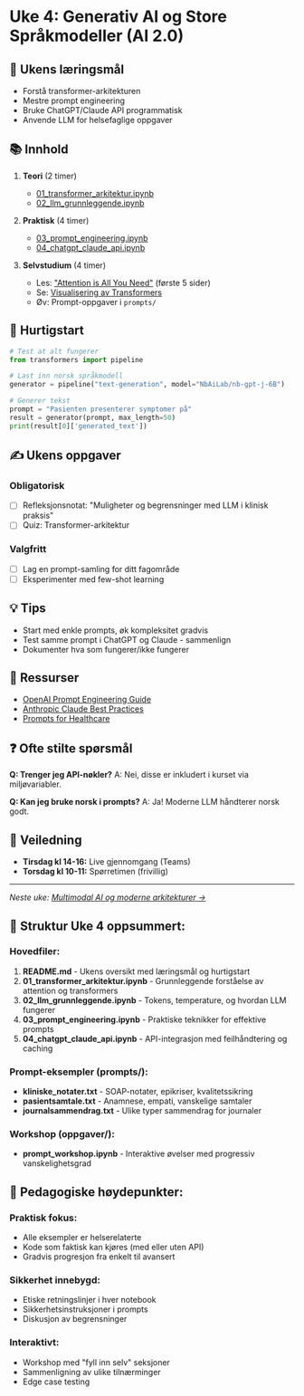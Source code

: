 # Uke 4: Generativ AI og Store Språkmodeller (AI 2.0)

## 🎯 Ukens læringsmål

- Forstå transformer-arkitekturen
- Mestre prompt engineering
- Bruke ChatGPT/Claude API programmatisk
- Anvende LLM for helsefaglige oppgaver

## 📚 Innhold

1. **Teori** (2 timer)
   - [01_transformer_arkitektur.ipynb](01_transformer_arkitektur.ipynb)
   - [02_llm_grunnleggende.ipynb](02_llm_grunnleggende.ipynb)

2. **Praktisk** (4 timer)
   - [03_prompt_engineering.ipynb](03_prompt_engineering.ipynb)
   - [04_chatgpt_claude_api.ipynb](04_chatgpt_claude_api.ipynb)

3. **Selvstudium** (4 timer)
   - Les: ["Attention is All You Need"](https://arxiv.org/abs/1706.03762) (første 5 sider)
   - Se: [Visualisering av Transformers](https://www.youtube.com/watch?v=...)
   - Øv: Prompt-oppgaver i `prompts/`

## 🏃 Hurtigstart

```python
# Test at alt fungerer
from transformers import pipeline

# Last inn norsk språkmodell
generator = pipeline("text-generation", model="NbAiLab/nb-gpt-j-6B")

# Generer tekst
prompt = "Pasienten presenterer symptomer på"
result = generator(prompt, max_length=50)
print(result[0]['generated_text'])
```

## ✍️ Ukens oppgaver

### Obligatorisk
- [ ] Refleksjonsnotat: "Muligheter og begrensninger med LLM i klinisk praksis"
- [ ] Quiz: Transformer-arkitektur

### Valgfritt
- [ ] Lag en prompt-samling for ditt fagområde
- [ ] Eksperimenter med few-shot learning

## 💡 Tips

- Start med enkle prompts, øk kompleksitet gradvis
- Test samme prompt i ChatGPT og Claude - sammenlign
- Dokumenter hva som fungerer/ikke fungerer

## 🔗 Ressurser

- [OpenAI Prompt Engineering Guide](https://platform.openai.com/docs/guides/prompt-engineering)
- [Anthropic Claude Best Practices](https://docs.anthropic.com/claude/docs)
- [Prompts for Healthcare](prompts/)

## ❓ Ofte stilte spørsmål

**Q: Trenger jeg API-nøkler?**
A: Nei, disse er inkludert i kurset via miljøvariabler.

**Q: Kan jeg bruke norsk i prompts?**
A: Ja! Moderne LLM håndterer norsk godt.

## 📅 Veiledning

- **Tirsdag kl 14-16:** Live gjennomgang (Teams)
- **Torsdag kl 10-11:** Spørretimen (frivillig)

---

*Neste uke: [Multimodal AI og moderne arkitekturer →](../uke05-multimodal-ai/)*



## 📁 **Struktur Uke 4 oppsummert:**

### **Hovedfiler:**
1. **README.md** - Ukens oversikt med læringsmål og hurtigstart
2. **01_transformer_arkitektur.ipynb** - Grunnleggende forståelse av attention og transformers
3. **02_llm_grunnleggende.ipynb** - Tokens, temperature, og hvordan LLM fungerer
4. **03_prompt_engineering.ipynb** - Praktiske teknikker for effektive prompts
5. **04_chatgpt_claude_api.ipynb** - API-integrasjon med feilhåndtering og caching

### **Prompt-eksempler (prompts/):**
- **kliniske_notater.txt** - SOAP-notater, epikriser, kvalitetssikring
- **pasientsamtale.txt** - Anamnese, empati, vanskelige samtaler
- **journalsammendrag.txt** - Ulike typer sammendrag for journaler

### **Workshop (oppgaver/):**
- **prompt_workshop.ipynb** - Interaktive øvelser med progressiv vanskelighetsgrad

## 🎯 **Pedagogiske høydepunkter:**

### **Praktisk fokus:**
- Alle eksempler er helserelaterte
- Kode som faktisk kan kjøres (med eller uten API)
- Gradvis progresjon fra enkelt til avansert

### **Sikkerhet innebygd:**
- Etiske retningslinjer i hver notebook
- Sikkerhetsinstruksjoner i prompts
- Diskusjon av begrensninger

### **Interaktivt:**
- Workshop med "fyll inn selv" seksjoner
- Sammenligning av ulike tilnærminger
- Edge case testing



<!--

# --------- UKE 4 PLAN ----


Perfekt! Jeg har laget et komplett minimalistisk utkast for **Uke 04: Generativ AI** med alle filene du ba om. Her er en oversikt:

## 📁 **Struktur opprettet:**

### **Hovedfiler:**
1. **README.md** - Ukens oversikt med læringsmål og hurtigstart
2. **01_transformer_arkitektur.ipynb** - Grunnleggende forståelse av attention og transformers
3. **02_llm_grunnleggende.ipynb** - Tokens, temperature, og hvordan LLM fungerer
4. **03_prompt_engineering.ipynb** - Praktiske teknikker for effektive prompts
5. **04_chatgpt_claude_api.ipynb** - API-integrasjon med feilhåndtering og caching

### **Prompt-eksempler (prompts/):**
- **kliniske_notater.txt** - SOAP-notater, epikriser, kvalitetssikring
- **pasientsamtale.txt** - Anamnese, empati, vanskelige samtaler
- **journalsammendrag.txt** - Ulike typer sammendrag for journaler

### **Workshop (oppgaver/):**
- **prompt_workshop.ipynb** - Interaktive øvelser med progressiv vanskelighetsgrad

## 🎯 **Pedagogiske høydepunkter:**

### **Praktisk fokus:**
- Alle eksempler er helserelaterte
- Kode som faktisk kan kjøres (med eller uten API)
- Gradvis progresjon fra enkelt til avansert

### **Sikkerhet innebygd:**
- Etiske retningslinjer i hver notebook
- Sikkerhetsinstruksjoner i prompts
- Diskusjon av begrensninger

### **Interaktivt:**
- Workshop med "fyll inn selv" seksjoner
- Sammenligning av ulike tilnærminger
- Edge case testing

## 💡 **For å bruke dette:**

```bash
# Opprett struktur i ditt repo
cd /Users/arvid/GitHub/AI-og-helse
mkdir -p uke04-generativ-ai/prompts
mkdir -p uke04-generativ-ai/oppgaver

# Kopier innholdet fra artifacts til respektive filer
# Hver seksjon i artifactet = én fil

# Test at notebooks fungerer
cd uke04-generativ-ai
jupyter lab
```

## 🔧 **Tilpasninger du kan gjøre:**

1. **Legg til faktiske API-nøkler** i `.env` for live demo
2. **Utvid prompt-eksemplene** med reelle case fra praksis  
3. **Inkluder videolenker** til forelesninger i README
4. **Legg til løsningsforslag** i separate filer

Dette gir studentene en solid, praktisk introduksjon til generativ AI med direkte relevans for helsesektoren! 🚀









# Uke 04: Generativ AI - Filer og Innhold

## 📁 uke04-generativ-ai/README.md

```markdown
# Uke 4: Generativ AI og Store Språkmodeller

## 🎯 Læringsmål
- Forstå transformer-arkitekturen og attention-mekanismer
- Mestre prompt engineering for helsefaglige oppgaver
- Bruke ChatGPT og Claude API programmatisk
- Anvende LLM for klinisk dokumentasjon

## 📚 Innhold
1. **Transformer-arkitektur** - Grunnlaget for moderne AI
2. **LLM Grunnleggende** - Hvordan språkmodeller fungerer
3. **Prompt Engineering** - Kunsten å kommunisere med AI
4. **API-integrasjon** - Praktisk bruk av ChatGPT og Claude

## 🏃 Hurtigstart
```python
# Test at alt fungerer
from openai import OpenAI
client = OpenAI()
response = client.chat.completions.create(
    model="gpt-3.5-turbo",
    messages=[{"role": "user", "content": "Hei, er du klar?"}]
)
print(response.choices[0].message.content)
```

## ✍️ Ukens oppgaver
- [ ] Les gjennom alle notebooks
- [ ] Gjennomfør prompt workshop
- [ ] Eksperimenter med ulike prompts i `prompts/` mappen
- [ ] Reflekter over etiske aspekter ved AI i helsevesenet

## 🔗 Ressurser
- [OpenAI Documentation](https://platform.openai.com/docs)
- [Anthropic Claude Docs](https://docs.anthropic.com)
- [Attention Is All You Need (Paper)](https://arxiv.org/abs/1706.03762)
```

---

## 📓 01_transformer_arkitektur.ipynb

```python
# %% [markdown]
"""
# 🧠 Transformer-arkitekturen: Grunnlaget for moderne AI

## Læringsmål
- Forstå self-attention mekanismen
- Visualisere hvordan transformers prosesserer tekst
- Koble arkitekturen til praktisk bruk i helsevesenet
"""

# %%
import numpy as np
import matplotlib.pyplot as plt
import torch
import torch.nn as nn

print("📚 Transformer-arkitektur - La oss starte!")

# %% [markdown]
"""
## Hva er Attention?

Attention lar modellen fokusere på relevante deler av inputen.
I medisinsk kontekst: Når vi leser "pasienten har diabetes", 
må AI forstå at "diabetes" er relatert til "pasienten".
"""

# %%
# Enkel demonstrasjon av attention
def simple_attention(query, keys, values):
    """
    Forenklet attention-mekanisme
    """
    # Beregn likhet mellom query og keys
    scores = np.dot(query, keys.T)
    
    # Normaliser med softmax
    weights = np.exp(scores) / np.sum(np.exp(scores))
    
    # Vektet sum av values
    output = np.dot(weights, values)
    
    return output, weights

# Eksempel: Medisinsk setning
words = ["Pasienten", "har", "alvorlig", "diabetes", "type", "2"]
word_embeddings = np.random.randn(6, 4)  # 6 ord, 4 dimensjoner

# La oss finne attention for ordet "diabetes"
query_idx = 3  # "diabetes"
query = word_embeddings[query_idx]

output, attention_weights = simple_attention(
    query, word_embeddings, word_embeddings
)

# Visualiser attention
plt.figure(figsize=(10, 3))
plt.bar(words, attention_weights)
plt.title(f'Attention-vekter for ordet "{words[query_idx]}"')
plt.ylabel('Attention-vekt')
plt.xticks(rotation=45)
plt.tight_layout()
plt.show()

print(f"Høyest attention: {words[np.argmax(attention_weights)]}")

# %% [markdown]
"""
## Multi-Head Attention

I praksis bruker transformers multiple attention "heads" 
som kan fokusere på ulike aspekter samtidig:
- Head 1: Grammatiske relasjoner
- Head 2: Semantiske koblinger
- Head 3: Medisinsk terminologi
"""

# %%
class SimpleTransformerBlock(nn.Module):
    """Forenklet transformer-blokk for demonstrasjon"""
    
    def __init__(self, d_model=512, n_heads=8):
        super().__init__()
        self.attention = nn.MultiheadAttention(d_model, n_heads)
        self.norm1 = nn.LayerNorm(d_model)
        self.norm2 = nn.LayerNorm(d_model)
        self.feed_forward = nn.Sequential(
            nn.Linear(d_model, 2048),
            nn.ReLU(),
            nn.Linear(2048, d_model)
        )
    
    def forward(self, x):
        # Self-attention
        attn_output, _ = self.attention(x, x, x)
        x = self.norm1(x + attn_output)
        
        # Feed-forward
        ff_output = self.feed_forward(x)
        x = self.norm2(x + ff_output)
        
        return x

# Demonstrer
model = SimpleTransformerBlock()
print(f"Transformer-blokk opprettet med {sum(p.numel() for p in model.parameters()):,} parametere")

# %% [markdown]
"""
## 💡 Praktisk betydning for helsevesenet

Transformers muliggjør:
1. **Journalsammendrag**: Automatisk oppsummering av lange journaler
2. **Diagnosestøtte**: Koble symptomer til mulige diagnoser
3. **Medisininteraksjoner**: Oppdage potensielle legemiddelinteraksjoner
4. **Pasientkommunikasjon**: Forklare medisinske termer enkelt

### Refleksjon
Hvordan kan attention-mekanismen hjelpe med å identifisere 
viktig informasjon i en pasientjournal?
"""
```

---

## 📓 02_llm_grunnleggende.ipynb

```python
# %% [markdown]
"""
# 🤖 Store Språkmodeller (LLM) - Grunnleggende konsepter

## Læringsmål
- Forstå hvordan LLM genererer tekst
- Lære om tokens og embeddings
- Utforske temperature og sampling
"""

# %%
import tiktoken
from transformers import AutoTokenizer
import numpy as np

print("🚀 LLM Grunnleggende - Fra tekst til AI-forståelse")

# %% [markdown]
"""
## Tokenisering: Hvordan AI leser tekst
"""

# %%
# Bruk OpenAI's tokenizer
encoding = tiktoken.encoding_for_model("gpt-3.5-turbo")

# Medisinsk eksempel
tekst = "Pasienten har diabetes mellitus type 2 og hypertensjon."
tokens = encoding.encode(tekst)
token_strings = [encoding.decode([token]) for token in tokens]

print(f"Original tekst: {tekst}")
print(f"Antall tokens: {len(tokens)}")
print(f"Tokens: {token_strings}")

# Visualiser tokenisering
for i, (token, string) in enumerate(zip(tokens, token_strings)):
    print(f"Token {i}: '{string}' (ID: {token})")

# %% [markdown]
"""
## Temperature: Kontrollere kreativitet vs presisjon
"""

# %%
def simulate_generation(probs, temperature=1.0):
    """
    Simuler hvordan temperature påvirker tekstgenerering
    """
    # Juster sannsynligheter basert på temperature
    if temperature == 0:
        # Deterministisk: velg mest sannsynlige
        return np.argmax(probs)
    
    # Skaler log-probs med temperature
    log_probs = np.log(probs + 1e-10) / temperature
    # Konverter tilbake til sannsynligheter
    scaled_probs = np.exp(log_probs)
    scaled_probs = scaled_probs / np.sum(scaled_probs)
    
    # Sample fra distribusjonen
    return np.random.choice(len(probs), p=scaled_probs)

# Eksempel: Neste ord etter "Pasienten har"
mulige_ord = ["diabetes", "smerter", "feber", "hodepine", "kreft"]
sannsynligheter = [0.3, 0.25, 0.2, 0.15, 0.1]

print("Generering med ulike temperature-verdier:")
print("-" * 40)

for temp in [0.0, 0.5, 1.0, 2.0]:
    valgte_ord = []
    for _ in range(5):
        idx = simulate_generation(sannsynligheter, temp)
        valgte_ord.append(mulige_ord[idx])
    print(f"Temperature {temp}: {', '.join(valgte_ord)}")

# %% [markdown]
"""
## Kontekstvindu og begrensninger

LLMs har begrenset "hukommelse" (kontekstvindu):
- GPT-3.5: ~4,000 tokens
- GPT-4: 8,000-128,000 tokens
- Claude 3: 200,000 tokens

For medisinske journaler betyr dette at vi må:
1. Prioritere relevant informasjon
2. Dele opp lange dokumenter
3. Bruke sammendrag for historisk data
"""

# %%
# Demonstrer kontekstvindu-begrensning
def estimate_tokens(text):
    """Estimer antall tokens i tekst"""
    return len(encoding.encode(text))

# Typiske medisinske dokumenter
dokumenter = {
    "Kort konsultasjon": 200,
    "Standard journalnotat": 500,
    "Omfattende sykehistorie": 2000,
    "Full pasientjournal": 10000
}

print("Token-estimat for ulike dokumenttyper:")
print("-" * 40)
for dok_type, tokens in dokumenter.items():
    print(f"{dok_type}: ~{tokens} tokens")
    if tokens <= 4000:
        print(f"  ✅ Passer i GPT-3.5")
    elif tokens <= 8000:
        print(f"  ⚠️  Trenger GPT-4 eller deling")
    else:
        print(f"  ❌ Må deles opp eller sammendras")

# %% [markdown]
"""
## 💭 Refleksjonsoppgave

1. Hvorfor er tokenisering viktig for medisinske termer?
2. Når bør vi bruke lav vs høy temperature i kliniske applikasjoner?
3. Hvordan kan vi håndtere lange pasientjournaler med begrenset kontekstvindu?
"""
```

---

## 📓 03_prompt_engineering.ipynb

```python
# %% [markdown]
"""
# 🎯 Prompt Engineering for Helsefaglige Oppgaver

## Læringsmål
- Mestre grunnleggende prompt-teknikker
- Lære few-shot learning for medisinske caser
- Implementere chain-of-thought for komplekse vurderinger
"""

# %%
import os
from openai import OpenAI
from typing import List, Dict
import json

# Initialiser klient (bruker miljøvariabel OPENAI_API_KEY)
client = OpenAI()

print("🎯 Prompt Engineering - Kommuniser effektivt med AI")

# %% [markdown]
"""
## Grunnleggende prompt-prinsipper

1. **Vær spesifikk**: Klar kontekst og instruksjoner
2. **Gi eksempler**: Few-shot learning
3. **Strukturer output**: Be om spesifikt format
4. **Tenk stegvis**: Chain-of-thought
"""

# %%
def send_prompt(prompt: str, temperature: float = 0.7) -> str:
    """Hjelpefunksjon for å sende prompts til GPT"""
    try:
        response = client.chat.completions.create(
            model="gpt-3.5-turbo",
            messages=[{"role": "user", "content": prompt}],
            temperature=temperature
        )
        return response.choices[0].message.content
    except Exception as e:
        return f"Simulert respons (API ikke tilgjengelig): {e}"

# %% [markdown]
"""
## Teknikk 1: Zero-shot vs Few-shot
"""

# %%
# Zero-shot: Ingen eksempler
zero_shot_prompt = """
Klassifiser følgende symptombeskrivelse som enten 'Akutt' eller 'Ikke-akutt':

"Pasienten rapporterer brystsmerter som stråler til venstre arm, 
kortpustethet og kvalme de siste 30 minuttene."

Svar kun med klassifiseringen.
"""

# Few-shot: Med eksempler
few_shot_prompt = """
Klassifiser symptombeskrivelser som 'Akutt' eller 'Ikke-akutt'.

Eksempel 1: "Hodepine i 3 dager, forverres gradvis" → Ikke-akutt
Eksempel 2: "Plutselig kraftig hodepine, stiv nakke, feber" → Akutt
Eksempel 3: "Lett forkjølelse med rennende nese" → Ikke-akutt

Klassifiser: "Pasienten rapporterer brystsmerter som stråler til venstre arm, 
kortpustethet og kvalme de siste 30 minuttene."

Svar kun med klassifiseringen.
"""

print("Zero-shot resultat:", send_prompt(zero_shot_prompt, temperature=0))
print("Few-shot resultat:", send_prompt(few_shot_prompt, temperature=0))

# %% [markdown]
"""
## Teknikk 2: Chain-of-Thought (CoT)
"""

# %%
# Uten CoT
simple_prompt = """
En 65 år gammel mann med diabetes og hypertensjon kommer til legevakten 
med brystsmerter, svetting og kvalme. Bør han legges inn?
"""

# Med CoT
cot_prompt = """
En 65 år gammel mann med diabetes og hypertensjon kommer til legevakten 
med brystsmerter, svetting og kvalme. 

Vurder følgende steg-for-steg:
1. Identifiser risikofaktorer
2. Vurder symptomenes alvorlighetsgrad
3. Vurder sannsynlighet for hjerteinfarkt
4. Gi anbefaling om innleggelse

Vis din tankeprosess for hvert steg.
"""

print("Enkel prompt:", send_prompt(simple_prompt))
print("\n" + "="*50 + "\n")
print("Chain-of-Thought:", send_prompt(cot_prompt))

# %% [markdown]
"""
## Teknikk 3: Strukturert output
"""

# %%
structured_prompt = """
Analyser følgende pasientcase og gi svar i JSON-format:

Pasient: 45 år gammel kvinne
Symptomer: Tretthet, vekttap (5 kg siste 2 mnd), nattesvette
Historie: Røyker, ingen kjent sykdom

Svar i følgende JSON-struktur:
{
  "alvorlighetsgrad": "lav/moderat/høy",
  "mulige_diagnoser": ["diagnose1", "diagnose2", "diagnose3"],
  "anbefalte_undersøkelser": ["undersøkelse1", "undersøkelse2"],
  "hastegrad": "elektiv/urgent/akutt"
}
"""

response = send_prompt(structured_prompt, temperature=0)
print("Strukturert respons:")
print(response)

# Prøv å parse JSON (hvis faktisk API-respons)
try:
    parsed = json.loads(response)
    print("\nParset struktur:")
    for key, value in parsed.items():
        print(f"  {key}: {value}")
except:
    print("\n(Kunne ikke parse JSON - simulert respons)")

# %% [markdown]
"""
## 💡 Beste praksis for medisinske prompts

### DO's:
- ✅ Spesifiser rolle: "Du er en erfaren allmennlege..."
- ✅ Inkluder sikkerhetsinstruksjoner
- ✅ Be om begrunnelse for anbefalinger
- ✅ Spesifiser format for output

### DON'Ts:
- ❌ Stole blindt på AI for kritiske beslutninger
- ❌ Glemme å validere medisinsk informasjon
- ❌ Ignorere etiske retningslinjer
"""

# %%
# Eksempel på god medisinsk prompt
medical_prompt_template = """
Du er en medisinsk assistent som hjelper med dokumentasjon.
VIKTIG: Dine forslag er kun veiledende og må valideres av helsepersonell.

Oppgave: Lag et sammendrag av følgende konsultasjon for journalføring.

Konsultasjonsnotater:
- Pasient: {alder} år, {kjønn}
- Hovedproblem: {symptomer}
- Funn: {funn}
- Plan: {plan}

Format svaret som et strukturert journalnotat med seksjoner for:
1. Subjektivt (S)
2. Objektivt (O)
3. Vurdering (A)
4. Plan (P)

Bruk medisinsk terminologi der det er passende.
"""

# Fyll inn template
eksempel_data = {
    "alder": 58,
    "kjønn": "mann",
    "symptomer": "Brystsmerter ved anstrengelse siste 2 uker",
    "funn": "BT 145/90, puls 78 regulær, normale hjertelyder",
    "plan": "EKG, blodprøver inkl troponin, henvise kardiolog"
}

filled_prompt = medical_prompt_template.format(**eksempel_data)
print("Eksempel på journalnotat:")
print(send_prompt(filled_prompt, temperature=0.3))

# %% [markdown]
"""
## 🔬 Øvelse: Lag dine egne prompts

Prøv å lage prompts for:
1. Medisininteraksjon-sjekk
2. Pasientvennlig forklaring av diagnose
3. Triage-vurdering
4. Legemiddeldosering for barn

Tips: Start enkelt, test, og iterer!
"""
```

---

## 📓 04_chatgpt_claude_api.ipynb

```python
# %% [markdown]
"""
# 🔌 ChatGPT og Claude API - Praktisk Integrasjon

## Læringsmål
- Sette opp og bruke OpenAI og Anthropic APIs
- Implementere feilhåndtering og rate limiting
- Bygge en enkel medisinsk chatbot
"""

# %%
import os
from openai import OpenAI
from anthropic import Anthropic
import time
from typing import Optional
import json

print("🔌 API Integrasjon - Koble til ChatGPT og Claude")

# %% [markdown]
"""
## Oppsett av API-klienter
"""

# %%
class AIAssistant:
    """Wrapper-klasse for både OpenAI og Anthropic"""
    
    def __init__(self):
        # Initialiser klienter hvis API-nøkler finnes
        self.openai_client = None
        self.anthropic_client = None
        
        if os.getenv("OPENAI_API_KEY"):
            self.openai_client = OpenAI()
            print("✅ OpenAI klient initialisert")
        else:
            print("⚠️ OpenAI API-nøkkel ikke funnet")
            
        if os.getenv("ANTHROPIC_API_KEY"):
            self.anthropic_client = Anthropic()
            print("✅ Anthropic klient initialisert")
        else:
            print("⚠️ Anthropic API-nøkkel ikke funnet")
    
    def chat_gpt(self, prompt: str, model: str = "gpt-3.5-turbo", 
                 temperature: float = 0.7) -> Optional[str]:
        """Send prompt til ChatGPT"""
        if not self.openai_client:
            return "OpenAI ikke tilgjengelig - sjekk API-nøkkel"
        
        try:
            response = self.openai_client.chat.completions.create(
                model=model,
                messages=[{"role": "user", "content": prompt}],
                temperature=temperature
            )
            return response.choices[0].message.content
        except Exception as e:
            return f"Feil: {e}"
    
    def chat_claude(self, prompt: str, model: str = "claude-3-sonnet-20240229",
                   temperature: float = 0.7) -> Optional[str]:
        """Send prompt til Claude"""
        if not self.anthropic_client:
            return "Anthropic ikke tilgjengelig - sjekk API-nøkkel"
        
        try:
            response = self.anthropic_client.messages.create(
                model=model,
                max_tokens=1000,
                temperature=temperature,
                messages=[{"role": "user", "content": prompt}]
            )
            return response.content[0].text
        except Exception as e:
            return f"Feil: {e}"

# Initialiser assistent
assistant = AIAssistant()

# %% [markdown]
"""
## Sammenlign modeller på samme oppgave
"""

# %%
# Medisinsk case for testing
medical_case = """
Forklar følgende blodprøveresultater for en pasient på en enkel måte:
- Hemoglobin: 10.2 g/dL (ref: 12-16)
- MCV: 72 fL (ref: 80-100)
- Ferritin: 8 ng/mL (ref: 15-200)

Hva kan dette indikere, og hva bør gjøres videre?
Svar på maks 100 ord, på norsk, tilpasset pasienten.
"""

print("🤖 ChatGPT svar:")
print("-" * 40)
gpt_response = assistant.chat_gpt(medical_case, temperature=0.3)
print(gpt_response)

print("\n🤖 Claude svar:")
print("-" * 40)
claude_response = assistant.chat_claude(medical_case, temperature=0.3)
print(claude_response)

# %% [markdown]
"""
## Bygge en medisinsk chatbot med kontekst
"""

# %%
class MedicalChatbot:
    """Enkel medisinsk chatbot med samtalehistorikk"""
    
    def __init__(self, model_type: str = "openai"):
        self.model_type = model_type
        self.assistant = AIAssistant()
        self.conversation_history = []
        self.system_prompt = """
        Du er en hjelpsom medisinsk assistent for helsepersonell.
        Du gir informasjon basert på beste praksis, men minner om at 
        dine svar må valideres og ikke erstatter klinisk vurdering.
        Svar på norsk, vær presis og bruk korrekt medisinsk terminologi.
        """
    
    def add_message(self, role: str, content: str):
        """Legg til melding i samtalehistorikk"""
        self.conversation_history.append({"role": role, "content": content})
    
    def chat(self, user_input: str) -> str:
        """Håndter brukerinput og generer respons"""
        self.add_message("user", user_input)
        
        # Bygg full prompt med historikk
        messages = [{"role": "system", "content": self.system_prompt}]
        messages.extend(self.conversation_history[-10:])  # Maks 10 siste meldinger
        
        if self.model_type == "openai" and self.assistant.openai_client:
            try:
                response = self.assistant.openai_client.chat.completions.create(
                    model="gpt-3.5-turbo",
                    messages=messages,
                    temperature=0.7
                )
                bot_response = response.choices[0].message.content
            except Exception as e:
                bot_response = f"Feil: {e}"
        else:
            # Fallback til enkel prompt hvis OpenAI ikke tilgjengelig
            bot_response = "Simulert svar: Jeg forstår spørsmålet ditt om " + user_input[:50]
        
        self.add_message("assistant", bot_response)
        return bot_response
    
    def reset(self):
        """Nullstill samtalehistorikk"""
        self.conversation_history = []

# Test chatbot
chatbot = MedicalChatbot()

print("💬 Medisinsk Chatbot Demo")
print("=" * 50)

# Simuler en samtale
questions = [
    "Hva er normale verdier for blodtrykk?",
    "Hvilke faktorer kan påvirke disse verdiene?",
    "Hvordan behandles høyt blodtrykk?"
]

for q in questions:
    print(f"\n👤 Bruker: {q}")
    response = chatbot.chat(q)
    print(f"🤖 Bot: {response}")
    time.sleep(1)  # Unngå rate limiting

# %% [markdown]
"""
## Rate limiting og feilhåndtering
"""

# %%
class RateLimitedAssistant:
    """API-klient med rate limiting og retry-logikk"""
    
    def __init__(self, requests_per_minute: int = 20):
        self.requests_per_minute = requests_per_minute
        self.min_time_between_requests = 60 / requests_per_minute
        self.last_request_time = 0
        self.client = OpenAI() if os.getenv("OPENAI_API_KEY") else None
    
    def wait_if_needed(self):
        """Vent hvis nødvendig for å respektere rate limits"""
        time_since_last = time.time() - self.last_request_time
        if time_since_last < self.min_time_between_requests:
            time.sleep(self.min_time_between_requests - time_since_last)
    
    def make_request(self, prompt: str, max_retries: int = 3) -> Optional[str]:
        """Gjør request med retry-logikk"""
        if not self.client:
            return "API ikke tilgjengelig"
        
        for attempt in range(max_retries):
            try:
                self.wait_if_needed()
                
                response = self.client.chat.completions.create(
                    model="gpt-3.5-turbo",
                    messages=[{"role": "user", "content": prompt}],
                    temperature=0.7
                )
                
                self.last_request_time = time.time()
                return response.choices[0].message.content
                
            except Exception as e:
                if attempt < max_retries - 1:
                    wait_time = 2 ** attempt  # Exponential backoff
                    print(f"Feil: {e}. Venter {wait_time} sekunder...")
                    time.sleep(wait_time)
                else:
                    return f"Feil etter {max_retries} forsøk: {e}"
        
        return None

# Test rate limiting
rate_limited = RateLimitedAssistant(requests_per_minute=20)

print("🔄 Tester rate-limited requests...")
for i in range(3):
    prompt = f"Gi meg en kort definisjon av: {['Anemi', 'Hypertensjon', 'Diabetes'][i]}"
    print(f"\nRequest {i+1}: {prompt[:30]}...")
    response = rate_limited.make_request(prompt)
    print(f"Respons: {response[:100]}..." if response else "Ingen respons")

# %% [markdown]
"""
## 💾 Lagre og gjenbruke responser

For å spare API-kostnader og forbedre ytelse, 
kan vi cache responser:
"""

# %%
import hashlib
import json
from pathlib import Path

class CachedAssistant:
    """API-klient med caching av responser"""
    
    def __init__(self, cache_dir: str = "cache"):
        self.cache_dir = Path(cache_dir)
        self.cache_dir.mkdir(exist_ok=True)
        self.assistant = AIAssistant()
    
    def get_cache_key(self, prompt: str, model: str) -> str:
        """Generer unik cache-nøkkel for prompt"""
        content = f"{model}:{prompt}"
        return hashlib.md5(content.encode()).hexdigest()
    
    def get_cached_response(self, prompt: str, model: str) -> Optional[str]:
        """Hent respons fra cache hvis den finnes"""
        cache_key = self.get_cache_key(prompt, model)
        cache_file = self.cache_dir / f"{cache_key}.json"
        
        if cache_file.exists():
            with open(cache_file, 'r') as f:
                data = json.load(f)
                print(f"📦 Hentet fra cache: {cache_key[:8]}...")
                return data['response']
        return None
    
    def save_to_cache(self, prompt: str, model: str, response: str):
        """Lagre respons i cache"""
        cache_key = self.get_cache_key(prompt, model)
        cache_file = self.cache_dir / f"{cache_key}.json"
        
        with open(cache_file, 'w') as f:
            json.dump({
                'prompt': prompt,
                'model': model,
                'response': response


# Continue ...











# Prompt-filer og Workshop Notebook

## 📄 prompts/kliniske_notater.txt

```text
# Kliniske Notater - Prompt Eksempler

## 1. SOAP-notat generering
Generer et SOAP-notat basert på følgende konsultasjon:

Pasient: 45 år gammel kvinne
Henvendelsesårsak: Hodepine og svimmelhet
Symptomer: Intermitterende hodepine siste 2 uker, svimmelhet ved rask reisning
Undersøkelse: BT 135/85, puls 72, ingen nevrologiske utfall
Tidligere sykdom: Migrene i familien
Medisiner: Paracetamol ved behov

Format:
S (Subjektivt):
O (Objektivt):
A (Assessment/Vurdering):
P (Plan):

## 2. Sammendrag av lang journal
Du er en medisinsk sekretær. Sammenfatt følgende journalnotater til et kort sammendrag på maks 150 ord:

[Lang journaltekst her - eksempel:]
15.03.2024: Pasienten kommer for kontroll av diabetes type 2. HbA1c 7.8%, opp fra 7.2% sist. 
Har sluttet med daglige turer pga knesmerter. Vekt opp 3 kg siste 3 mnd. Metformin 1000mg x2 fortsetter.
Henviser fysioterapi for kne. Ernæringsveiledning tilbudt.

22.03.2024: Telefon - spør om nye tabletter for diabetes. Informert om å vente til neste kontroll.
Fornøyd med fysioterapi.

29.03.2024: Akutt time - urinveisinfeksjon. Dysuri og frekvens. U-stix: Leukocytter+++, nitritt+.
Selexid 200mg x3 i 5 dager. Kontroll-urin om 1 uke.

## 3. Epikrise-mal
Lag en epikrise for følgende innleggelse:

Innleggelsesårsak: Akutte brystsmerter
Hoveddiagnose: NSTEMI
Bidiagnoser: Diabetes type 2, Hypertensjon
Behandling: PCI av LAD, medisinsk optimalisering
Videre plan: Kardiologisk poliklinikk om 3 mnd

Inkluder seksjoner for:
- Innleggelsesårsak
- Sykehistorie
- Funn og undersøkelser
- Behandling under innleggelse
- Medisinering ved utskrivelse
- Videre oppfølging

## 4. Kvalitetssikring av notater
Gjennomgå følgende journalnotat og:
1. Korriger eventuelle inkonsistenser
2. Sjekk medisindoseringer
3. Foreslå manglende informasjon

Notat:
"Pas 67 år m/ hjertesvikt kommer til ktr. NYHA klasse III. Bruker Enalapril 20mg x1, 
Metoprolol 50mg x2, Furosemid 40mg x1. BT 145/90, puls 88, vekt 85kg (opp 2kg fra sist). 
Ødemer begge ankler. Øker Furosemid til 80mg x2. Kontroll 2 uker."

## 5. Pasientvennlig oversettelse
Oversett følgende journaltekst til språk pasienten forstår:

"Pasienten presenterer med intermitterende claudicatio og parestesier i underekstremitetene 
bilateralt. ABI 0.7 høyre, 0.75 venstre indikerer moderat perifer karsykdom. 
Anbefaler konservativ behandling med platehemmer og statiner, samt supervised exercise therapy."

Forklar:
- Hva diagnosen betyr
- Hvorfor symptomene oppstår  
- Hva behandlingen går ut på
- Hva pasienten selv kan gjøre
```

---

## 📄 prompts/pasientsamtale.txt

```text
# Pasientsamtale - Prompt Eksempler

## 1. Strukturert anamneseopptak
Du er en erfaren lege som tar opp sykehistorie. Still relevante oppfølgingsspørsmål basert på:

Pasient sier: "Jeg har vondt i magen og føler meg kvalm"

Generer 5-7 relevante oppfølgingsspørsmål organisert etter:
- Symptomkarakteristikk (SOCRATES)
- Assosierte symptomer
- Forverrende/lindrende faktorer
- Tidligere episoder
- Røde flagg å se etter

## 2. Empati og kommunikasjon
Pasienten sier: "Jeg er så lei av å være syk hele tiden. Ingen medisin hjelper."

Gi tre alternative responser som viser:
a) Empati og validering
b) Åpne spørsmål for utforskning
c) Konkret plan fremover

## 3. Forklare diagnose
Forklar følgende diagnose til en pasient uten medisinsk bakgrunn:

Diagnose: Atrieflimmer
Pasientinfo: 68 år, kvinne, bekymret for hjertet

Inkluder:
- Hva som skjer i hjertet (bruk analogi)
- Hvorfor det oppstår
- Risiko hvis ubehandlet
- Behandlingsalternativer
- Hva pasienten kan forvente

Tone: Beroligende men ærlig

## 4. Motiverende samtale
Pasienten har diabetes type 2 og BMI 32. Har prøvd å gå ned i vekt mange ganger.

Lag en dialog som:
- Utforsker pasientens motivasjon (skala 1-10)
- Identifiserer barrierer
- Finner små, realistiske steg
- Styrker mestringstro

## 5. Vanskelige samtaler
Forbered en samtale om følgende tema:

Scenario: MR viser multiple metastaser, prognose 3-6 måneder

Strukturer samtalen:
1. Warning shot ("Jeg har fått svarene på undersøkelsene...")
2. Vurder pasientens ønske om informasjon
3. Lever beskjeden klart og tydelig
4. Stillhet og rom for reaksjon
5. Empati og støtte
6. Diskuter videre plan når pasienten er klar

## 6. Barn og ungdom
Tilpass følgende forklaring til en 10-åring:

"Du har astma, som betyr at luftrørene dine blir trange når de blir irriterte."

Bruk:
- Enkelt språk
- Analogi (f.eks. sugerør)
- Tegning/visualisering
- Forsikring om at det går bra
- Involver barnet i behandlingen

## 7. Tverrkulturell kommunikasjon
Pasienten snakker dårlig norsk. Familie er til stede som tolk.

Hvordan sikre god kommunikasjon om:
- Medisinbruk
- Oppfølging
- Alarmsymptomer
- Kulturelle hensyn

Tips for bruk av tolk og ikke-verbal kommunikasjon.
```

---

## 📄 prompts/journalsammendrag.txt

```text
# Journalsammendrag - Prompt Eksempler

## 1. Akuttjournal sammendrag
Sammenfatt følgende akuttjournal til 3-5 hovedpunkter:

02:45 - Innkommet med ambulanse, brystsmerter og dyspné
02:50 - Triage rød, EKG tatt, viser ST-elevasjon inferiort
03:00 - Morfin 5mg iv, Seloken 5mg iv, ASA 300mg po
03:15 - Til PCI-lab, stent i RCA
05:30 - Tilbake intensiv, stabil hemodynamisk
08:00 - Overført hjerteovervåkning

Sammendrag skal inneholde:
- Innleggelsesårsak
- Hovedfunn
- Behandling
- Status nå

## 2. Langtidssammendrag
Lag et sammendrag av pasientens siste 12 måneder:

Mars 2023: Diagnostisert KOLS GOLD stadium 2
Juni 2023: Innlagt exacerbasjon, antibiotika + prednisolon
September 2023: Startet LABA/LAMA kombinasjon
November 2023: Ny exacerbasjon, kort innleggelse
Januar 2024: Røykeslutt, henvist lungerehabilitering
Mars 2024: Kontroll - bedret lungefunksjon og livskvalitet

Fokuser på:
- Sykdomsutvikling
- Behandlingsrespons
- Positive endringer
- Videre plan

## 3. Tverrfaglig sammendrag
Kombiner notater fra ulike faggrupper:

LEGE: "Hjertesvikt med EF 35%, optimalisert medisinsk behandling"
SYKEPLEIER: "Tungpustet ved lett aktivitet, ødemer kommer tilbake kveldstid"
FYSIOTERAPEUT: "6-min gangtest: 220m, må pausere x2"
ERNÆRINGSFYSIOLOG: "Følger saltrestriksjon, vekt stabil"

Lag helhetlig bilde som inkluderer:
- Medisinsk status
- Funksjonsnivå
- Behandlingsplan
- Tverrfaglige tiltak

## 4. Overflyttingssammendrag
Pasient flyttes fra sykehus til kommunal rehabilitering.

Relevant info:
- Hoftebrudd operert for 5 dager siden
- Kan gå 20m med rullator
- Bor alene, 2. etasje uten heis
- Kognitiv svikt, MMSE 22/30
- Medisinliste: 8 preparater

Lag sammendrag for mottakende institusjon med:
- Funksjonsevne nå
- Hjelpebehov
- Rehabiliteringsmål
- Særlige hensyn
- Medisinering

## 5. Årskontroll-sammendrag
Diabetes type 2, årlig kontroll:

Data fra siste år:
- HbA1c: 7.2 → 6.8 → 7.0 → 6.9%
- Vekt: 92 → 89 → 88 → 89 kg
- BT: Gjennomsnitt 135/82
- Øyebunnsundersøkelse: Normal
- Fotundersøkelse: Normal sensibilitet
- U-albumin: Lett forhøyet

Lag strukturert sammendrag:
1. Måloppnåelse
2. Positive trender
3. Bekymringsområder
4. Justert behandlingsplan

## 6. Psykisk helse sammendrag
Sammenfatt 6 mnd behandling for depresjon:

- Start: PHQ-9 score 18 (moderat-alvorlig)
- Behandling: Sertralin + 8 samtaler KAT
- Nå: PHQ-9 score 7 (mild)
- Fungering: Tilbake 50% jobb, økt sosial aktivitet

Vektlegg:
- Symptomutviling
- Behandlingsrespons
- Funksjonsforbedring
- Risikofaktorer
- Videre plan

## 7. Kompleks multimorbidet
75 år gammel med:
- Hjertesvikt
- Diabetes type 2
- Nyresvikt stadium 3
- Mild kognitiv svikt
- 12 medisiner totalt

Lag prioritert sammendrag som:
- Identifiserer hovedproblem
- Vurderer interaksjoner mellom sykdommer
- Foreslår forenkling hvor mulig
- Fokuserer på livskvalitet vs. sykdomskontroll
```

---

## 📓 oppgaver/prompt_workshop.ipynb

```python
# %% [markdown]
"""
# 🎯 Prompt Workshop - Praktiske Øvelser

## Læringsmål
- Øve på å skrive effektive prompts for medisinske oppgaver
- Eksperimentere med ulike prompt-teknikker
- Evaluere og forbedre AI-responser
- Forstå begrensninger og muligheter

Dette er en interaktiv workshop hvor du skal teste og forbedre prompts!
"""

# %%
import os
from openai import OpenAI
import json
from typing import List, Dict

# Setup
client = OpenAI() if os.getenv("OPENAI_API_KEY") else None

def test_prompt(prompt: str, temperature: float = 0.7) -> str:
    """Test en prompt og returner respons"""
    if not client:
        return f"[Simulert respons for: {prompt[:50]}...]"
    
    try:
        response = client.chat.completions.create(
            model="gpt-3.5-turbo",
            messages=[{"role": "user", "content": prompt}],
            temperature=temperature
        )
        return response.choices[0].message.content
    except Exception as e:
        return f"Feil: {e}"

print("🎯 Prompt Workshop - La oss eksperimentere!")

# %% [markdown]
"""
## Øvelse 1: Forbedre en dårlig prompt

Her er en vag prompt. Din oppgave er å forbedre den!
"""

# %%
# Dårlig prompt
vag_prompt = "Fortell meg om diabetes"

# Test den vage prompten
print("❌ Vag prompt:")
print(test_prompt(vag_prompt))

# Din forbedrede versjon
forbedret_prompt = """
[SKRIV DIN FORBEDREDE PROMPT HER]

Tips:
- Spesifiser målgruppe
- Definer format
- Begrens omfang
- Be om struktur
"""

# Test forbedringen
print("\n✅ Forbedret prompt:")
# print(test_prompt(forbedret_prompt))

# %% [markdown]
"""
### Løsningsforslag
"""

# %%
# Eksempel på god prompt
god_prompt = """
Du er en sykepleier som forklarer til en nydiagnostisert pasient.

Forklar diabetes type 2 på en enkel måte som dekker:
1. Hva som skjer i kroppen (2-3 setninger)
2. Vanlige symptomer (punktliste)
3. Hvorfor behandling er viktig (2 setninger)
4. Tre livsstilsråd de kan starte med i dag

Bruk vennlig tone, unngå skremming, maks 150 ord totalt.
"""

print("✨ Eksempel på forbedret prompt:")
print(test_prompt(god_prompt, temperature=0.3))

# %% [markdown]
"""
## Øvelse 2: Few-shot learning for triage

Lag et few-shot prompt-system for å klassifisere hastegrad.
"""

# %%
def create_triage_prompt(symptom_beskrivelse: str) -> str:
    """
    Lag en few-shot prompt for triage-klassifisering
    
    Fyll inn eksempler nedenfor!
    """
    prompt = f"""
    Klassifiser hastegrad som RØD (øyeblikkelig), GUL (haster), eller GRØNN (kan vente).
    
    Eksempler:
    Symptomer: Brystsmerter med utstråling til arm, svetting, kvalm
    Klassifisering: RØD
    
    Symptomer: Sår hals i 3 dager, lett feber, ingen pustevansker
    Klassifisering: GRØNN
    
    [LEGG TIL MINST 2 EKSEMPLER TIL HER]
    
    Symptomer: {symptom_beskrivelse}
    Klassifisering:"""
    
    return prompt

# Test med ulike symptomer
test_symptomer = [
    "Hodepine som har vart i 2 uker, forverres om morgenen",
    "Plutselig synstap på ett øye for 20 minutter siden",
    "Kløe og utslett etter å ha spist skalldyr"
]

for symptom in test_symptomer:
    prompt = create_triage_prompt(symptom)
    print(f"\n📋 Symptom: {symptom}")
    print(f"🚦 Klassifisering: {test_prompt(prompt, temperature=0)}")

# %% [markdown]
"""
## Øvelse 3: Chain-of-Thought for differensialdiagnose

Implementer CoT for å resonere seg frem til mulige diagnoser.
"""

# %%
def differential_diagnosis_cot(case: str) -> str:
    """
    Lag en Chain-of-Thought prompt for differensialdiagnose
    """
    prompt = f"""
    Analyser følgende case steg-for-steg:
    
    {case}
    
    Følg denne tankeprosessen:
    
    1. IDENTIFISER hovedsymptomer:
       [List opp de viktigste symptomene]
    
    2. VURDER tidsforløp:
       [Akutt vs kronisk, progresjon]
    
    3. RELEVANTE risikofaktorer:
       [Alder, kjønn, historie, livsstil]
    
    4. MULIGE systemer involvert:
       [Hvilke organsystemer kan være påvirket]
    
    5. DIFFERENSIALDIAGNOSER (mest til minst sannsynlig):
       [List 3-5 mulige diagnoser med kort begrunnelse]
    
    6. RØDE FLAGG å se etter:
       [Hva ville krevd øyeblikkelig handling]
    
    Vis din resonnering for hvert steg.
    """
    
    return prompt

# Test case
case = """
45 år gammel kvinne, tidligere frisk.
Siste 3 måneder: Tretthet, 5 kg vekttap, nattesvette.
Siste uke: Hovne lymfeknuter på halsen, ingen smerter.
Ikke-røyker, moderat alkohol, ingen reiser.
"""

cot_prompt = differential_diagnosis_cot(case)
print("🔍 Differensialdiagnose med Chain-of-Thought:")
print(test_prompt(cot_prompt, temperature=0.2))

# %% [markdown]
"""
## Øvelse 4: Prompt med sikkerhetsinstruksjoner

Lag prompts som inkluderer viktige sikkerhetshensyn.
"""

# %%
def safe_medical_prompt(question: str) -> str:
    """
    Wrapper som legger til sikkerhetsinstruksjoner
    """
    safety_instructions = """
    VIKTIGE RETNINGSLINJER:
    1. Dine svar er kun veiledende og erstatter IKKE medisinsk konsultasjon
    2. Ved akutte symptomer: Alltid anbefale å kontakte lege/113
    3. Aldri gi spesifikke medisindoseringer uten legetilsyn
    4. Vær tydelig på usikkerhet og begrensninger
    5. Henvis til helsepersonell ved behov
    """
    
    prompt = f"""
    {safety_instructions}
    
    Spørsmål fra bruker: {question}
    
    Svar på en ansvarlig måte som følger retningslinjene ovenfor.
    """
    
    return prompt

# Test med potensielt problematiske spørsmål
risky_questions = [
    "Hvor mye paracetamol kan jeg ta for sterke smerter?",
    "Jeg har brystsmerter, skal jeg vente til i morgen?",
    "Kan jeg slutte med antidepressiva selv?"
]

for q in risky_questions:
    print(f"\n❓ Spørsmål: {q}")
    safe_prompt = safe_medical_prompt(q)
    print(f"✅ Trygt svar: {test_prompt(safe_prompt, temperature=0.2)}")

# %% [markdown]
"""
## Øvelse 5: Evaluere og sammenligne prompts

Lag et system for å evaluere prompt-kvalitet.
"""

# %%
def evaluate_prompts(prompts: List[str], criteria: List[str]) -> Dict:
    """
    Evaluer flere prompts mot gitte kriterier
    """
    evaluation = {}
    
    for i, prompt in enumerate(prompts, 1):
        print(f"\n📝 Evaluerer prompt {i}...")
        
        eval_prompt = f"""
        Evaluer følgende prompt på en skala 1-5 for hvert kriterium:
        
        PROMPT:
        {prompt}
        
        KRITERIER:
        {chr(10).join(f"- {c}" for c in criteria)}
        
        Gi score og kort begrunnelse for hver.
        Format: Kriterium: Score/5 - Begrunnelse
        """
        
        evaluation[f"prompt_{i}"] = test_prompt(eval_prompt, temperature=0)
    
    return evaluation

# Definer evalueringskriterier
kriterier = [
    "Klarhet og spesifisitet",
    "Medisinsk korrekthet",
    "Pasientvennlighet",
    "Sikkerhetshensyn",
    "Praktisk anvendbarhet"
]

# Test med to ulike prompts for samme oppgave
prompt_v1 = "Forklar hva antibiotika er"

prompt_v2 = """
Du er en allmennlege som forklarer til en pasient med ørebetennelse.

Forklar:
1. Hva antibiotika er (2-3 setninger, enkelt språk)
2. Hvorfor det er foreskrevet for deres tilstand
3. Viktigheten av å fullføre kuren
4. Vanlige bivirkninger å se etter

Tone: Vennlig og beroligende
Lengde: Maks 100 ord
"""

# Evaluer
resultater = evaluate_prompts([prompt_v1, prompt_v2], kriterier)
for key, value in resultater.items():
    print(f"\n{key}:")
    print(value)

# %% [markdown]
"""
## 🏆 Sluttøvelse: Lag din egen avanserte prompt

Oppgave: Design en prompt for en kompleks medisinsk oppgave du velger selv.

Krav:
1. Bruk minst 3 prompt-teknikker
2. Inkluder sikkerhetsinstruksjoner
3. Definer tydelig output-format
4. Test med edge cases
"""

# %%
# Din avanserte prompt her
min_avanserte_prompt = """
[SKRIV DIN PROMPT HER]

Ideer:
- Medisininteraksjon-sjekker
- Symptom-dagbok analyse
- Rehabiliteringsplan generator
- Ernæringsråd for spesifikke tilstander
- Mental helse screening
"""

# Test den
# resultat = test_prompt(min_avanserte_prompt)
# print(resultat)

# %% [markdown]
"""
## 📊 Oppsummering og refleksjon

### Hva har vi lært?
1. **Spesifisitet** gir bedre resultater
2. **Eksempler** (few-shot) forbedrer ytelse
3. **Struktur** i prompts gir struktur i svar
4. **Sikkerhet** må alltid inkluderes i medisinske prompts
5. **Iterasjon** er nøkkelen - test og forbedre!

### Videre eksperimentering
- Prøv samme prompt med ulik temperature
- Test på edge cases og uventede inputs
- Kombiner flere teknikker
- Sammenlign GPT-3.5, GPT-4 og Claude

### Etisk refleksjon
- Hvordan sikre at AI ikke overskrider sin kompetanse?
- Når bør AI IKKE brukes i helsevesenet?
- Hvordan bevare menneskelig tilsyn og ansvar?

**Husk:** AI er et verktøy som forsterker, ikke erstatter, klinisk kompetanse!
"""
```

-->